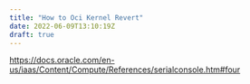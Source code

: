 ```yaml
---
title: "How to Oci Kernel Revert"
date: 2022-06-09T13:10:19Z
draft: true
---
```


https://docs.oracle.com/en-us/iaas/Content/Compute/References/serialconsole.htm#four